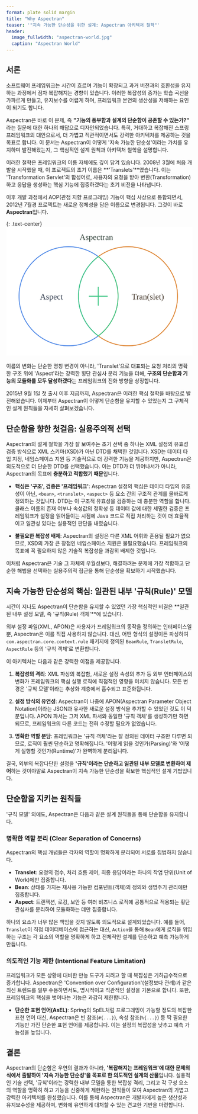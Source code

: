 ```yaml
---
format: plate solid margin
title: "Why Aspectran"
teaser: '"지속 가능한 단순성을 위한 설계: Aspectran 아키텍처 철학"'
header:
  image_fullwidth: "aspectran-world.jpg"
  caption: "Aspectran World"
---
```


## 서론

소프트웨어 프레임워크는 시간이 흐르며 기능이 확장되고 과거 버전과의 호환성을 유지하는 과정에서 점차 복잡해지는 경향이 있습니다. 이러한 복잡성의 증가는 학습 곡선을 가파르게 만들고, 유지보수를 어렵게 하며, 프레임워크 본연의 생산성을 저해하는 요인이 되기도 합니다.

Aspectran은 바로 이 문제, 즉 **"기능의 풍부함과 설계의 단순함이 공존할 수 있는가?"** 라는 질문에 대한 하나의 해답으로 디자인되었습니다. 특히, 거대하고 복잡해진 스프링 프레임워크의 대안으로서, 더 가볍고 직관적이면서도 강력한 아키텍처를 제공하는 것을 목표로 합니다. 이 문서는 Aspectran이 어떻게 '지속 가능한 단순성'이라는 가치를 유지하며 발전해왔는지, 그 핵심적인 설계 원칙과 아키텍처 철학을 설명합니다.

이러한 철학은 프레임워크의 이름 자체에도 깊이 담겨 있습니다. 2008년 3월에 처음 개발을 시작했을 때, 이 프로젝트의 초기 이름은 **'Translets'**였습니다. 이는 'Transformation Servlet'의 합성어로, 사용자의 요청을 받아 변환(Transformation)하고 응답을 생성하는 핵심 기능에 집중하겠다는 초기 비전을 나타냅니다.

이후 개발 과정에서 AOP(관점 지향 프로그래밍) 기능이 핵심 사상으로 통합되면서, 2012년 7월경 프로젝트는 새로운 정체성을 담은 이름으로 변경됩니다. 그것이 바로 **Aspectran**입니다.

{: .text-center}
![Aspect + Tran(slet) = Aspectran](/images/docs/aspect_tran.svg)

이름의 변화는 단순한 명칭 변경이 아니라, 'Translet'으로 대표되는 요청 처리의 명확한 구조 위에 'Aspect'라는 강력한 횡단 관심사 분리 기능을 더해, **구조의 단순함과 기능의 모듈화를 모두 달성하겠다**는 프레임워크의 진화 방향을 상징합니다.

2015년 9월 1일 첫 출시 이후 지금까지, Aspectran은 이러한 핵심 철학을 바탕으로 발전해왔습니다. 이제부터 Aspectran이 어떻게 단순함을 유지할 수 있었는지 그 구체적인 설계 원칙들을 자세히 살펴보겠습니다.

## 단순함을 향한 첫걸음: 실용주의적 선택

Aspectran의 설계 철학을 가장 잘 보여주는 초기 선택 중 하나는 XML 설정의 유효성 검증 방식으로 XML 스키마(XSD)가 아닌 DTD를 채택한 것입니다. XSD는 데이터 타입 지정, 네임스페이스 지원 등 기술적으로 더 강력한 기능을 제공하지만, Aspectran은 의도적으로 더 단순한 DTD를 선택했습니다. 이는 DTD가 더 뛰어나서가 아니라, Aspectran의 목표에 **충분하고 적합했기 때문**입니다.

-   **핵심은 '구조', 검증은 '프레임워크'**: Aspectran 설정의 핵심은 데이터 타입의 유효성이 아닌, `<bean>`, `<translet>`, `<aspect>` 등 요소 간의 구조적 관계를 올바르게 정의하는 것입니다. DTD는 이 구조적 유효성을 검증하는 데 충분한 역할을 합니다. 클래스 이름의 존재 여부나 속성값의 정확성 등 데이터 값에 대한 세밀한 검증은 프레임워크가 설정을 읽어들이는 시점에 Java 코드로 직접 처리하는 것이 더 효율적이고 일관성 있다는 실용적인 판단을 내렸습니다.

-   **불필요한 복잡성 배제**: Aspectran의 설정은 다른 XML 어휘와 혼용될 필요가 없으므로, XSD의 가장 큰 장점인 네임스페이스 지원은 불필요했습니다. 프레임워크의 목표에 꼭 필요하지 않은 기술적 복잡성을 과감히 배제한 것입니다.

이처럼 Aspectran은 기술 그 자체의 우월성보다, 해결하려는 문제에 가장 적합하고 단순한 해법을 선택하는 실용주의적 접근을 통해 단순성을 확보하기 시작했습니다.

## 지속 가능한 단순성의 핵심: 일관된 내부 '규칙(Rule)' 모델

시간이 지나도 Aspectran이 단순함을 유지할 수 있었던 가장 핵심적인 비결은 **일관된 내부 설정 모델, 즉 '규칙(Rule) 객체'**에 있습니다.

외부 설정 파일(XML, APON)은 사용자가 프레임워크의 동작을 정의하는 인터페이스일 뿐, Aspectran은 이를 직접 사용하지 않습니다. 대신, 어떤 형식의 설정이든 파싱하여 `com.aspectran.core.context.rule` 패키지에 정의된 `BeanRule`, `TransletRule`, `AspectRule` 등의 '규칙 객체'로 변환합니다.

이 아키텍처는 다음과 같은 강력한 이점을 제공합니다.

1.  **복잡성의 격리**: XML 파싱의 복잡함, 새로운 설정 속성의 추가 등 외부 인터페이스의 변화가 프레임워크의 핵심 실행 로직에 직접적인 영향을 미치지 않습니다. 모든 변경은 '규칙 모델'이라는 추상화 계층에서 흡수되고 표준화됩니다.

2.  **설정 방식의 유연성**: Aspectran이 나중에 APON(Aspectran Parameter Object Notation)이라는 JSON과 유사한 새로운 설정 방식을 추가할 수 있었던 것도 이 덕분입니다. APON 파서는 그저 XML 파서와 동일한 '규칙 객체'를 생성하기만 하면 되므로, 프레임워크의 다른 코드는 전혀 수정할 필요가 없었습니다.

3.  **명확한 역할 분담**: 프레임워크는 '규칙 객체'라는 잘 정의된 데이터 구조만 다루면 되므로, 로직이 훨씬 단순하고 명확해집니다. '어떻게 읽을 것인가(Parsing)'와 '어떻게 실행할 것인가(Runtime)'가 완벽하게 분리됩니다.

결국, 외부의 복잡다단한 설정을 **'규칙'이라는 단순하고 일관된 내부 모델로 변환하여 제어**하는 것이야말로 Aspectran이 지속 가능한 단순성을 확보한 핵심적인 설계 기법입니다.

## 단순함을 지키는 원칙들

'규칙 모델' 외에도, Aspectran은 다음과 같은 설계 원칙들을 통해 단순함을 유지합니다.

### 명확한 역할 분리 (Clear Separation of Concerns)

Aspectran의 핵심 개념들은 각자의 역할이 명확하게 분리되어 서로를 침범하지 않습니다.

-   **Translet**: 요청의 접수, 처리 흐름 제어, 최종 응답이라는 하나의 작업 단위(Unit of Work)에만 집중합니다.
-   **Bean**: 상태를 가지는 재사용 가능한 컴포넌트(객체)의 정의와 생명주기 관리에만 집중합니다.
-   **Aspect**: 트랜잭션, 로깅, 보안 등 여러 비즈니스 로직에 공통적으로 적용되는 횡단 관심사를 분리하여 모듈화하는 데만 집중합니다.

하나의 요소가 너무 많은 책임을 갖지 않도록 의도적으로 설계되었습니다. 예를 들어, `Translet`이 직접 데이터베이스에 접근하는 대신, `Action`을 통해 `Bean`에게 로직을 위임하는 구조는 각 요소의 역할을 명확하게 하고 전체적인 설계를 단순하고 예측 가능하게 만듭니다.

### 의도적인 기능 제한 (Intentional Feature Limitation)

프레임워크가 모든 상황에 대비한 만능 도구가 되려고 할 때 복잡성은 기하급수적으로 증가합니다. Aspectran은 'Convention over Configuration'(설정보다 관례)과 같은 최신 트렌드를 일부 수용하면서도, 명시적이고 직관적인 설정을 기본으로 합니다. 또한, 프레임워크의 핵심을 벗어나는 기능은 과감히 제한합니다.

-   **단순한 표현 언어(AsEL)**: Spring의 SpEL처럼 프로그래밍이 가능할 정도의 복잡한 표현 언어 대신, Aspectran은 빈 참조(`#{...}`), 속성 참조(`%{...}`) 등 딱 필요한 기능만 가진 단순한 표현 언어를 제공합니다. 이는 설정의 복잡성을 낮추고 예측 가능성을 높입니다.

## 결론

Aspectran의 단순함은 우연의 결과가 아니라, **'복잡해지는 프레임워크'에 대한 문제의식에서 출발하여 '지속 가능한 단순성'을 목표로 한 의도적인 설계의 산물**입니다. 실용적인 기술 선택, '규칙'이라는 강력한 내부 모델을 통한 복잡성 격리, 그리고 각 구성 요소의 역할을 명확히 하고 기능을 신중하게 제한하는 원칙들이 모여 Aspectran의 가볍고 강력한 아키텍처를 완성했습니다. 이를 통해 Aspectran은 개발자에게 높은 생산성과 유지보수성을 제공하며, 변화에 유연하게 대처할 수 있는 견고한 기반을 마련합니다.
